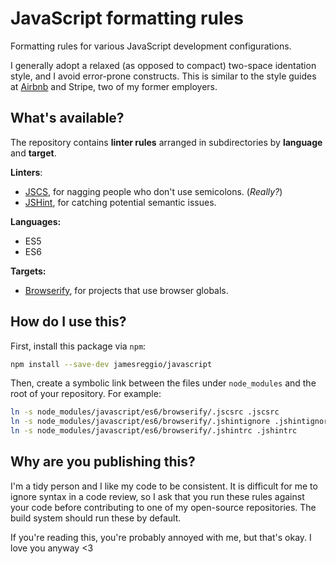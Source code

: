 # JavaScript formatting rules

Formatting rules for various JavaScript development configurations.

I generally adopt a relaxed (as opposed to compact) two-space identation style,
and I avoid error-prone constructs. This is similar to the style guides at
[Airbnb](https://github.com/airbnb/javascript) and Stripe, two of my former
employers.

## What's available?

The repository contains **linter rules** arranged in subdirectories by
**language** and **target**.

**Linters**:

* [JSCS](http://jscs.info), for nagging people who don't use semicolons.
  (_Really?_)
* [JSHint](http://jshint.com/), for catching potential semantic issues.

**Languages:**

* ES5
* ES6

**Targets:**

* [Browserify](http://browserify.org), for projects that use browser globals.

## How do I use this?

First, install this package via `npm`:

```sh
npm install --save-dev jamesreggio/javascript
```

Then, create a symbolic link between the files under `node_modules` and the
root of your repository. For example:

```sh
ln -s node_modules/javascript/es6/browserify/.jscsrc .jscsrc
ln -s node_modules/javascript/es6/browserify/.jshintignore .jshintignore
ln -s node_modules/javascript/es6/browserify/.jshintrc .jshintrc
```

## Why are you publishing this?

I'm a tidy person and I like my code to be consistent. It is difficult for me
to ignore syntax in a code review, so I ask that you run these rules against
your code before contributing to one of my open-source repositories. The build
system should run these by default.

If you're reading this, you're probably annoyed with me, but that's okay. I
love you anyway <3
